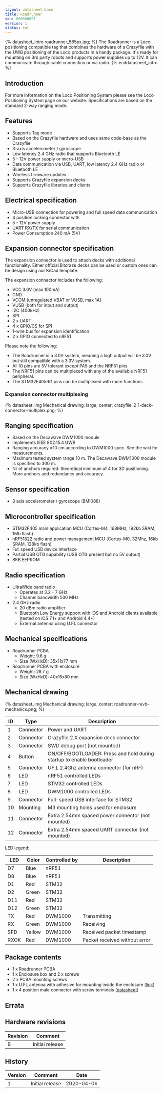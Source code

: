 ```yaml
---
layout: datasheet-base
title: Roadrunner
sku: 800000001
version: 1
status: eol
---
```


{% datasheet_intro roadrunner_585px.jpg; %}
The Roadrunner is a Loco positioning compatible tag that combines the hardware of a Crazyflie with the UWB positioning of the Loco products in a handy package. It's ready for mounting on 3rd party robots and supports power supplies up to 12V. It can communicate through cable connection or via radio.
{% enddatasheet_intro %}

## Introduction

For more information on the Loco Positioning System please see the Loco Positioning System page on our website. Specifications are based on the standard 2-way ranging mode.

## Features

* Supports Tag mode
* Based on the Crazyflie hardware and uses same code-base as the Crazyflie
* 3-axis accelerometer / gyroscope
* Low latency 2.4 GHz radio that supports Bluetooth LE
* 5 - 12V power supply or micro-USB
* Data communication via USB, UART, low latency 2.4 GHz radio or Bluetooth LE
* Wireless firmware updates
* Supports Crazyflie expansion decks
* Supports Crazyflie libraries and clients

## Electrical specification

* Micro-USB connection for powering and full speed data communication
* 4 position locking connector with
* 5 - 12V power supply
* UART RX/TX for serial communication
* Power Consumption 240 mA (5V)

## Expansion connector specification

The expansion connector is used to attach decks with additional functionality. Either official Bitcraze decks
can be used or custom ones can be design using our KiCad template.

The expansion connector includes the following:

* VCC 3.0V (max 100mA)
* GND
* VCOM (unregulated VBAT or VUSB, max 1A)
* VUSB (both for input and output)
* I2C (400kHz)
* SPI
* 2 x UART
* 4 x GPIO/CS for SPI
* 1-wire bus for expansion identification
* 2 x GPIO connected to nRF51

Please note the following:

* The Roadrunner is a 3.0V system, meaning a high output will be 3.0V but still compatible with a 3.3V system.
* All IO pins are 5V tolerant except PA5 and the NRF51 pins
* The NRF51 pins can be multiplexed with any of the available NRF51 peripheral.
* The STM32F405RG pins can be multiplexed with more functions.

### Expansion connector multiplexing

{% datasheet_img Mechanical drawing; large; center; crazyflie_2_1-deck-connector-multiplex.png; %}

## Ranging specification

* Based on the Decawave DWM1000 module
* Implements IEEE 802.15.4 UWB
* Ranging accuracy ±10 cm according to DWM1000 spec. See the wiki for measurements.
* Maximum tested system range 10 m. The Decawave DWM1000 module is specified to 300 m.
* Nr of anchors required: theoretical minimum of 4 for 3D positioning. More anchors add redundancy and accuracy.

## Sensor specification

* 3 axis accelerometer / gyroscope (BMI088)

## Microcontroller specification

* STM32F405 main application MCU (Cortex-M4, 168MHz, 192kb SRAM, 1Mb flash)
* nRF51822 radio and power management MCU (Cortex-M0, 32Mhz, 16kb SRAM, 128kb flash)
* Full speed USB device interface
* Partial USB OTG capability (USB OTG present but no 5V output)
* 8KB EEPROM

## Radio specification

* UltraWide band radio
  * Operates at 3.2 - 7 GHz
  * Channel bandwidth 500 MHz
* 2.4 GHz radio
  * 20 dBm radio amplifier
  * Bluetooth Low Energy support with iOS and Android clients available (tested on iOS 7.1+ and Android 4.4+)
  * External antenna using U.FL connector

## Mechanical specifications

* Roadrunner PCBA
  * Weight: 9.6 g
  * Size (WxHxD): 35x11x77 mm
* Roadrunner PCBA with enclosure
  * Weight: 28.7 g
  * Size (WxHxD): 40x15x80 mm

## Mechanical drawing

{% datasheet_img Mechanical drawing; large; center; roadrunner-revb-mechanics.png; %}

| ID | Type | Description |
| -- | ---- | ----------- |
| 1 | Connector | Power and UART |
| 2 | Connector | Crazyflie 2.X expansion deck connector |
| 3 | Connector | SWD debug port (not mounted) |
| 4 | Button | ON/OFF/BOOTLOADER: Press and hold during startup to enable bootloader |
| 5 | Connector | UF.L 2.4Ghz antenna connector (for nRF) |
| 6 | LED | nRF51 controlled LEDs |
| 7 | LED | STM32 controlled LEDs |
| 8 | LED | DWM1000 controlled LEDs |
| 9 | Connector | Full-speed USB interface for STM32 |
| 10 | Mounting | M3 mounting holes used for enclosure |
| 11 | Connector | Extra 2.54mm spaced power connector (not mounted) |
| 12 | Connector | Extra 2.54mm spaced UART connector (not mounted) |

LED legend:

| LED | Color | Controlled by | Description |
| --- | ----- | ------------- | ----------- |
| D7 | Blue | nRF51 |  |
| D8 | Blue | nRF51 |  |
| D1 | Red | STM32 |  |
| D2 | Green | STM32 |  |
| D11 | Red | STM32 |  |
| D12 | Green | STM32 |  |
| TX | Red | DWM1000 | Transmitting |
| RX | Green | DWM1000 | Receiving |
| SFD | Yellow | DWM1000 | Received packet timestamp |
| RXOK | Red | DWM1000 | Packet received without error |

## Package contents

* 1 x Roadrunner PCBA
* 1 x Enclosure box and 2 x screws
* 2 x PCBA mounting screws
* 1 x U.FL antenna with adhesive for mounting inside the enclosure ([link](https://www.inventeksys.com/wifi/wi-fi-antennas/2-4ghz-pcb/))
* 1 x 4 position male connector with screw terminals ([datasheet](https://katalog.we-online.de/em/datasheet/6913611000xx.pdf))

## Errata

## Hardware revisions

| Revision | Comment |
| ------- | ------- |
| B | Initial release |

## History

| Version | Comment | Date |
| ------- | ------- | ---- |
| 1 | Initial release | 2020-04-06 |
